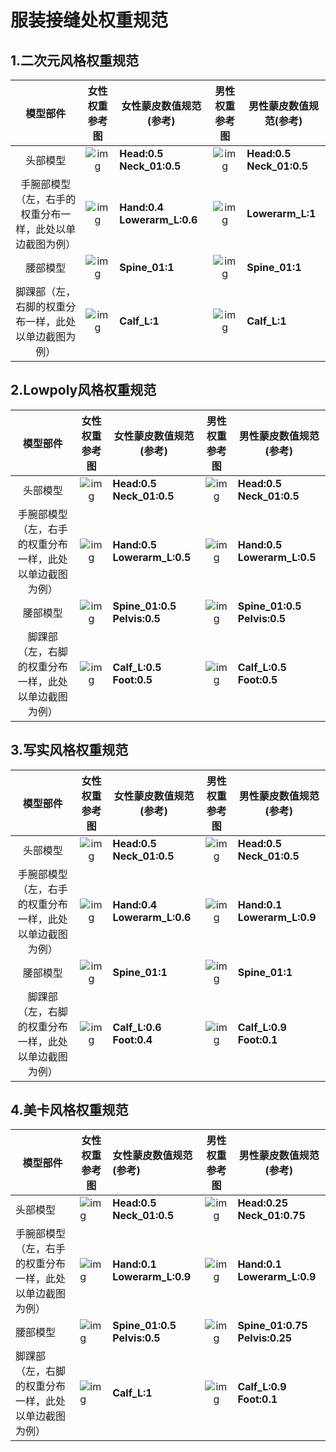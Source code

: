 # 服装接缝处权重规范

## 1.二次元风格权重规范

|                       **模型部件**                       |                   **女性权重参考图**                   | **女性蒙皮数值规范(参考)**           |                   **男性权重参考图**                   | **男性蒙皮数值规范(参考)**           |
| :------------------------------------------------------: | :----------------------------------------------------: | ------------------------------------ | :----------------------------------------------------: | ------------------------------------ |
|                         头部模型                         | ![img](https://arkimg.ark.online/1690436000372-1.png)  | **Head:0.5             Neck_01:0.5** | ![img](https://arkimg.ark.online/1690436126026-17.png) | **Head:0.5             Neck_01:0.5** |
| 手腕部模型（左，右手的权重分布一样，此处以单边截图为例） | ![img](https://arkimg.ark.online/1690436050374-8.png)  | **Hand:0.4          Lowerarm_L:0.6** | ![img](https://arkimg.ark.online/1690436140120-20.png) | **Lowerarm_L:1**                     |
|                         腰部模型                         | ![img](https://arkimg.ark.online/1690436089746-11.png) | **Spine_01:1**                       | ![img](https://arkimg.ark.online/1690436154270-23.png) | **Spine_01:1**                       |
|   脚踝部（左，右脚的权重分布一样，此处以单边截图为例）   | ![img](https://arkimg.ark.online/1690436097508-14.png) | **Calf_L:1**                         | ![img](https://arkimg.ark.online/1690436170236-26.png) | **Calf_L:1**                         |

## 2.Lowpoly风格权重规范

|                       **模型部件**                       |                   **女性权重参考图**                   | **女性蒙皮数值规范(参考)**           |                   **男性权重参考图**                   | **男性蒙皮数值规范(参考)**                  |
| :------------------------------------------------------: | :----------------------------------------------------: | ------------------------------------ | :----------------------------------------------------: | ------------------------------------------- |
|                         头部模型                         | ![img](https://arkimg.ark.online/1690438212080-8.png)  | **Head:0.5             Neck_01:0.5** | ![img](https://arkimg.ark.online/1690438212079-1.png)  | **Head:0.5                    Neck_01:0.5** |
| 手腕部模型（左，右手的权重分布一样，此处以单边截图为例） | ![img](https://arkimg.ark.online/1690438212079-2.png)  | **Hand:0.5        Lowerarm_L:0.5**   | ![img](https://arkimg.ark.online/1690438212079-3.png)  | **Hand:0.5        Lowerarm_L:0.5**          |
|                         腰部模型                         | ![img](https://arkimg.ark.online/1690438212079-4.png)  | **Spine_01:0.5         Pelvis:0.5**  | ![img](https://arkimg.ark.online/1690438212079-5.png)  | **Spine_01:0.5          Pelvis:0.5**        |
|   脚踝部（左，右脚的权重分布一样，此处以单边截图为例）   | ![img](https://arkimg.ark.online/1690440440129-35.png) | **Calf_L:0.5         Foot:0.5**      | ![img](https://arkimg.ark.online/1690440448827-38.png) | **Calf_L:0.5         Foot:0.5**             |

## 3.写实风格权重规范

|                       **模型部件**                       |                   **女性权重参考图**                   | **女性蒙皮数值规范(参考)**                                   |                   **男性权重参考图**                   | **男性蒙皮数值规范(参考)**                                   |
| :------------------------------------------------------: | :----------------------------------------------------: | ------------------------------------------------------------ | :----------------------------------------------------: | ------------------------------------------------------------ |
|                         头部模型                         | ![img](https://arkimg.ark.online/1690441591372-41.png) | **Head:0.5                                         Neck_01:0.5** | ![img](https://arkimg.ark.online/1690441591373-42.png) | **Head:0.5                                         Neck_01:0.5** |
| 手腕部模型（左，右手的权重分布一样，此处以单边截图为例） | ![img](https://arkimg.ark.online/1690441591373-43.png) | **Hand:0.4      Lowerarm_L:0.6**                             | ![img](https://arkimg.ark.online/1690441591373-44.png) | **Hand:0.1                      Lowerarm_L:0.9**             |
|                         腰部模型                         | ![img](https://arkimg.ark.online/1690441591373-45.png) | **Spine_01:1**                                               | ![img](https://arkimg.ark.online/1690441591373-46.png) | **Spine_01:1**                                               |
|   脚踝部（左，右脚的权重分布一样，此处以单边截图为例）   | ![img](https://arkimg.ark.online/1690441591373-47.png) | **Calf_L:0.6          Foot:0.4**                             | ![img](https://arkimg.ark.online/1690441591373-48.png) | **Calf_L:0.9          Foot:0.1**                             |

## 4.美卡风格权重规范

| **模型部件**                                             | **女性权重参考图**                                     | **女性蒙皮数值规范(参考)**                                   |                   **男性权重参考图**                   | **男性蒙皮数值规范(参考)**                                   |
| -------------------------------------------------------- | ------------------------------------------------------ | :----------------------------------------------------------- | :----------------------------------------------------: | ------------------------------------------------------------ |
| 头部模型                                                 | ![img](https://arkimg.ark.online/1690444111902-49.png) | **Head:0.5                                         Neck_01:0.5** | ![img](https://arkimg.ark.online/1690445367689-3.png)  | **Head:0.25                                         Neck_01:0.75** |
| 手腕部模型（左，右手的权重分布一样，此处以单边截图为例） | ![img](https://arkimg.ark.online/1690444430402-62.png) | **Hand:0.1      Lowerarm_L:0.9**                             | ![img](https://arkimg.ark.online/1690445422781-6.png)  | **Hand:0.1      Lowerarm_L:0.9**                             |
| 腰部模型                                                 | ![img](https://arkimg.ark.online/1690444445612-68.png) | **Spine_01:0.5         Pelvis:0.5**                          | ![img](https://arkimg.ark.online/1690444452858-71.png) | **Spine_01:0.75     Pelvis:0.25**                            |
| 脚踝部（左，右脚的权重分布一样，此处以单边截图为例）     | ![img](https://arkimg.ark.online/1690444462185-74.png) | **Calf_L:1**                                                 | ![img](https://arkimg.ark.online/1690445520295-9.png)  | **Calf_L:0.9          Foot:0.1**                             |